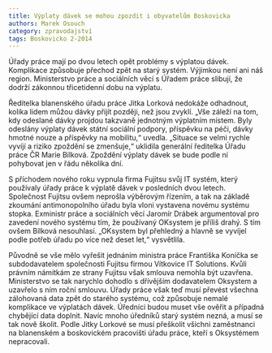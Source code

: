 ```yaml
---
title: Výplaty dávek se mohou zpozdit i obyvatelům Boskovicka
authors: Marek Osouch
category: zpravodajství
tags: Boskovicko 2-2014
---
```


Úřady práce mají po dvou letech opět problémy s výplatou dávek. Komplikace způsobuje přechod zpět na starý systém. Výjimkou není ani náš region. Ministerstvo práce a sociálních věcí s Úřadem práce slibují, že dodrží zákonnou třicetidenní dobu na výplatu.

Ředitelka blanenského úřadu práce Jitka Lorková nedokáže odhadnout, kolika lidem můžou dávky přijít později, než jsou zvyklí. „Vše záleží na tom, kdy odeslané dávky projdou takzvaně jednotným výplatním místem. Byly odeslány výplaty dávek státní sociální podpory, příspěvku na péči, dávky hmotné nouze a příspěvky na mobilitu,“ uvedla. „Situace se velmi rychle vyvíjí a riziko zpoždění se zmenšuje,“ uklidila generální ředitelka Úřadu práce ČR Marie Bílková. Zpoždění výplaty dávek se bude podle ní pohybovat jen v řádu několika dní.

S příchodem nového roku vypnula firma Fujitsu svůj IT systém, který používaly úřady práce k výplatě dávek v posledních dvou letech. Společnost Fujitsu ovšem neprošla výběrovým řízením, a tak na základě zkoumání antimonopolního úřadu byla vloni vystavena novému systému stopka. Exministr práce a sociálních věcí Jaromír Drábek argumentoval pro zavedení nového systému tím, že používaný OKsystem je příliš drahý. S tím ovšem Bílková nesouhlasí. „OKsystem byl přehledný a hlavně se vyvíjel podle potřeb úřadu po více než deset let,“ vysvětlila.

Původně se vše mělo vyřešit jednáním ministra práce Františka Koníčka se subdodavatelem společnosti Fujitsu firmou Vítkovice IT Solutions. Kvůli právním námitkám ze strany Fujitsu však smlouva nemohla být uzavřena. Ministerstvo se tak narychlo dohodlo s dřívějším dodavatelem Oksystem a uzavřelo s ním roční smlouvu. Úřady práce však teď musí převést všechna zálohovaná data zpět do starého systému, což způsobuje nemalé komplikace ve výplatách dávek. Úředníci budou muset vše ověřit a případná chybějící data doplnit. Navíc mnoho úředníků starý systém nezná, a musí se tak nově školit. Podle Jitky Lorkové se musí přeškolit všichni zaměstnanci na blanenském a boskovickém pracovišti úřadu práce, kteří s Oksystémem nepracovali.
